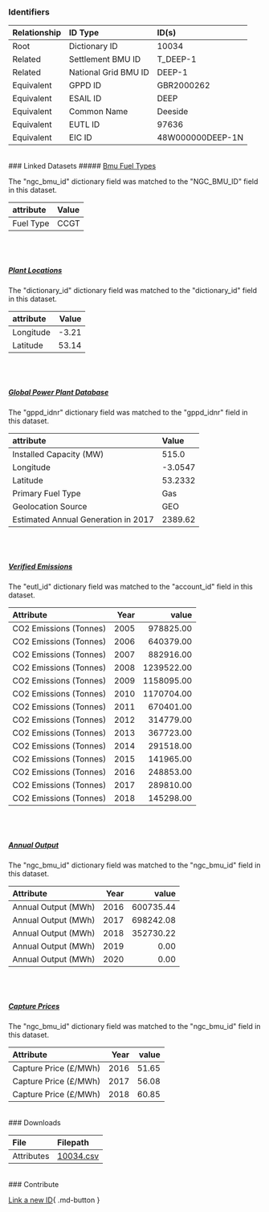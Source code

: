 ### Identifiers

| Relationship   | ID Type              | ID(s)            |
|:---------------|:---------------------|:-----------------|
| Root           | Dictionary ID        | 10034            |
| Related        | Settlement BMU ID    | T_DEEP-1         |
| Related        | National Grid BMU ID | DEEP-1           |
| Equivalent     | GPPD ID              | GBR2000262       |
| Equivalent     | ESAIL ID             | DEEP             |
| Equivalent     | Common Name          | Deeside          |
| Equivalent     | EUTL ID              | 97636            |
| Equivalent     | EIC ID               | 48W000000DEEP-1N |

<br>
### Linked Datasets
##### <a href="https://osuked.github.io/Power-Station-Dictionary/datasets/bmu-fuel-types">Bmu Fuel Types</a>



The "ngc_bmu_id" dictionary field was matched to the "NGC_BMU_ID" field in this dataset.

| attribute   | Value   |
|:------------|:--------|
| Fuel Type   | CCGT    |

<br><br>
##### <a href="https://osuked.github.io/Power-Station-Dictionary/datasets/plant-locations">Plant Locations</a>



The "dictionary_id" dictionary field was matched to the "dictionary_id" field in this dataset.

| attribute   |   Value |
|:------------|--------:|
| Longitude   |   -3.21 |
| Latitude    |   53.14 |

<br><br>
##### <a href="https://osuked.github.io/Power-Station-Dictionary/datasets/global-power-plant-database">Global Power Plant Database</a>



The "gppd_idnr" dictionary field was matched to the "gppd_idnr" field in this dataset.

| attribute                           | Value   |
|:------------------------------------|:--------|
| Installed Capacity (MW)             | 515.0   |
| Longitude                           | -3.0547 |
| Latitude                            | 53.2332 |
| Primary Fuel Type                   | Gas     |
| Geolocation Source                  | GEO     |
| Estimated Annual Generation in 2017 | 2389.62 |

<br><br>
##### <a href="https://osuked.github.io/Power-Station-Dictionary/datasets/verified-emissions">Verified Emissions</a>



The "eutl_id" dictionary field was matched to the "account_id" field in this dataset.

| Attribute              |   Year |      value |
|:-----------------------|-------:|-----------:|
| CO2 Emissions (Tonnes) |   2005 |  978825.00 |
| CO2 Emissions (Tonnes) |   2006 |  640379.00 |
| CO2 Emissions (Tonnes) |   2007 |  882916.00 |
| CO2 Emissions (Tonnes) |   2008 | 1239522.00 |
| CO2 Emissions (Tonnes) |   2009 | 1158095.00 |
| CO2 Emissions (Tonnes) |   2010 | 1170704.00 |
| CO2 Emissions (Tonnes) |   2011 |  670401.00 |
| CO2 Emissions (Tonnes) |   2012 |  314779.00 |
| CO2 Emissions (Tonnes) |   2013 |  367723.00 |
| CO2 Emissions (Tonnes) |   2014 |  291518.00 |
| CO2 Emissions (Tonnes) |   2015 |  141965.00 |
| CO2 Emissions (Tonnes) |   2016 |  248853.00 |
| CO2 Emissions (Tonnes) |   2017 |  289810.00 |
| CO2 Emissions (Tonnes) |   2018 |  145298.00 |

<br><br>
##### <a href="https://osuked.github.io/Power-Station-Dictionary/datasets/annual-output">Annual Output</a>



The "ngc_bmu_id" dictionary field was matched to the "ngc_bmu_id" field in this dataset.

| Attribute           |   Year |     value |
|:--------------------|-------:|----------:|
| Annual Output (MWh) |   2016 | 600735.44 |
| Annual Output (MWh) |   2017 | 698242.08 |
| Annual Output (MWh) |   2018 | 352730.22 |
| Annual Output (MWh) |   2019 |      0.00 |
| Annual Output (MWh) |   2020 |      0.00 |

<br><br>
##### <a href="https://osuked.github.io/Power-Station-Dictionary/datasets/capture-prices">Capture Prices</a>



The "ngc_bmu_id" dictionary field was matched to the "ngc_bmu_id" field in this dataset.

| Attribute             |   Year |   value |
|:----------------------|-------:|--------:|
| Capture Price (£/MWh) |   2016 |   51.65 |
| Capture Price (£/MWh) |   2017 |   56.08 |
| Capture Price (£/MWh) |   2018 |   60.85 |


<br>
### Downloads


| File       | Filepath                                                                              |
|:-----------|:--------------------------------------------------------------------------------------|
| Attributes | [10034.csv](https://osuked.github.io/Power-Station-Dictionary/object_attrs/10034.csv) |


<br>
### Contribute

[Link a new ID](https://docs.google.com/forms/d/e/1FAIpQLSc5jRsQ7NgiLLXbwo9PUdwTQyuqbRwThltG56-o6NVSe7E_nw/viewform?usp=pp_url&entry.251912331=10034){ .md-button }